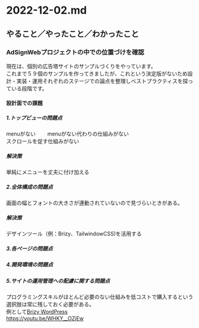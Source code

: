 # 2022-12-02.md

## やること／やったこと／わかったこと

### AdSignWebプロジェクトの中での位置づけを確認

現在は、個別の広告塔サイトのサンプルづくりをやっています。  
これまで５９個のサンプルを作ってきましたが、これという決定版がないため設計・実装・運用それぞれのステージでの論点を整理しベストプラクティスを探っている段階です。

#### 設計面での課題

##### 1.トップビューの問題点
menuがない　　
menuがない代わりの仕組みがない  
スクロールを促す仕組みがない

##### 解決策
単純にメニューを丈夫に付け加える

##### 2.全体構成の問題点
画面の幅とフォントの大きさが連動されていないので見づらいときがある。

##### 解決策
デザインツール（例：Brizy、TailwindowCSS)を活用する

##### 3.各ページの問題点

##### 4.開発環境の問題点

##### 5.サイトの運用管理への配慮に関する問題点

プログラミングスキルがほとんど必要のない仕組みを低コストで購入するという選択肢は常に残しておく必要がある。  
例として[Brizy WordPress](https://www.brizy.io/pricing)  
https://youtu.be/WHKY__OZjEw  

